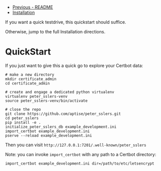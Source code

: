 * [Previous - README](https://github.com/aptise/peter_sslers/README.md)
* [Installation](https://github.com/aptise/peter_sslers/tree/main/docs/Installation.md)

If you want a quick testdrive, this quickstart should suffice.  

Otherwise, jump to the full Installation directions.

# QuickStart

If you just want to give this a quick go to explore your Certbot data:

    # make a new directory
    mkdir certificate_admin
    cd certificate_admin

    # create and engage a dedicated python virtualenv
    virtualenv peter_sslers-venv
    source peter_sslers-venv/bin/activate

    # close the repo
    git clone https://github.com/aptise/peter_sslers.git
    cd peter_sslers
    pip install -e .
    initialize_peter_sslers_db example_development.ini
    import_certbot example_development.ini
    pserve --reload example_development.ini

Then you can visit `http://127.0.0.1:7201/.well-known/peter_sslers`

Note: you can invoke `import_certbot` with any path to a Certbot directory:

    import_certbot example_development.ini dir=/path/to/etc/letsencrypt

